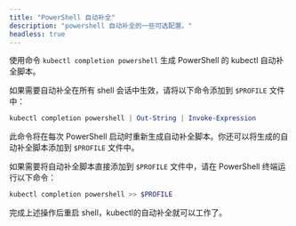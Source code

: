 ```yaml
---
title: "PowerShell 自动补全"
description: "powershell 自动补全的一些可选配置。"
headless: true
---
```

<!--
---
title: "PowerShell auto-completion"
description: "Some optional configuration for powershell auto-completion."
headless: true
---
-->

<!--
The kubectl completion script for PowerShell can be generated with the command `kubectl completion powershell`.

To do so in all your shell sessions, add the following line to your `$PROFILE` file:
-->
使用命令 `kubectl completion powershell` 生成 PowerShell 的 kubectl 自动补全脚本。

如果需要自动补全在所有 shell 会话中生效，请将以下命令添加到 `$PROFILE` 文件中：

```powershell
kubectl completion powershell | Out-String | Invoke-Expression
```

<!--
This command will regenerate the auto-completion script on every PowerShell start up. You can also add the generated script directly to your `$PROFILE` file.
-->
此命令将在每次 PowerShell 启动时重新生成自动补全脚本。你还可以将生成的自动补全脚本添加到 `$PROFILE` 文件中。

<!--
To add the generated script to your `$PROFILE` file, run the following line in your powershell prompt:
-->
如果需要将自动补全脚本直接添加到 `$PROFILE` 文件中，请在 PowerShell 终端运行以下命令：

```powershell
kubectl completion powershell >> $PROFILE
```

<!--
After reloading your shell, kubectl autocompletion should be working.
-->
完成上述操作后重启 shell，kubectl的自动补全就可以工作了。
